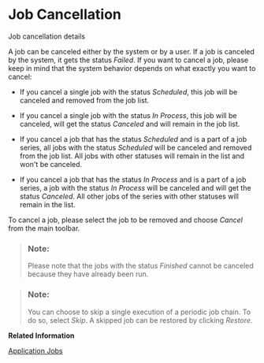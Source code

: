 <!-- loio6aabfe1f38de41ba9f888110109a4b7a -->

# Job Cancellation

Job cancellation details



A job can be canceled either by the system or by a user. If a job is canceled by the system, it gets the status *Failed*. If you want to cancel a job, please keep in mind that the system behavior depends on what exactly you want to cancel:

-   If you cancel a single job with the status *Scheduled*, this job will be canceled and removed from the job list.

-   If you cancel a single job with the status *In Process*, this job will be canceled, will get the status *Canceled* and will remain in the job list.

-   If you cancel a job that has the status *Scheduled* and is a part of a job series, all jobs with the status *Scheduled* will be canceled and removed from the job list. All jobs with other statuses will remain in the list and won't be canceled.

-   If you cancel a job that has the status *In Process* and is a part of a job series, a job with the status *In Process* will be canceled and will get the status *Canceled*. All other jobs of the series with other statuses will remain in the list.


To cancel a job, please select the job to be removed and choose *Cancel* from the main toolbar.

> ### Note:  
> Please note that the jobs with the status *Finished* cannot be canceled because they have already been run.

> ### Note:  
> You can choose to skip a single execution of a periodic job chain. To do so, select *Skip*. A skipped job can be restored by clicking *Restore*.

**Related Information**  


[Application Jobs](application-jobs-37e7a01.md)

